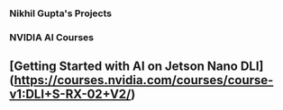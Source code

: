 ### Nikhil Gupta's Projects

### NVIDIA AI Courses
## [Getting Started with AI on Jetson Nano DLI] (https://courses.nvidia.com/courses/course-v1:DLI+S-RX-02+V2/)

<!--
**nikhil-x-gupta/nikhil-x-gupta** is a ✨ _special_ ✨ repository because its `README.md` (this file) appears on your GitHub profile.

Here are some ideas to get you started:

- 🔭 I’m currently working on ...
- 🌱 I’m currently learning ...
- 👯 I’m looking to collaborate on ...
- 🤔 I’m looking for help with ...
- 💬 Ask me about ...
- 📫 How to reach me: ...
- 😄 Pronouns: ...
- ⚡ Fun fact: ...
-->
